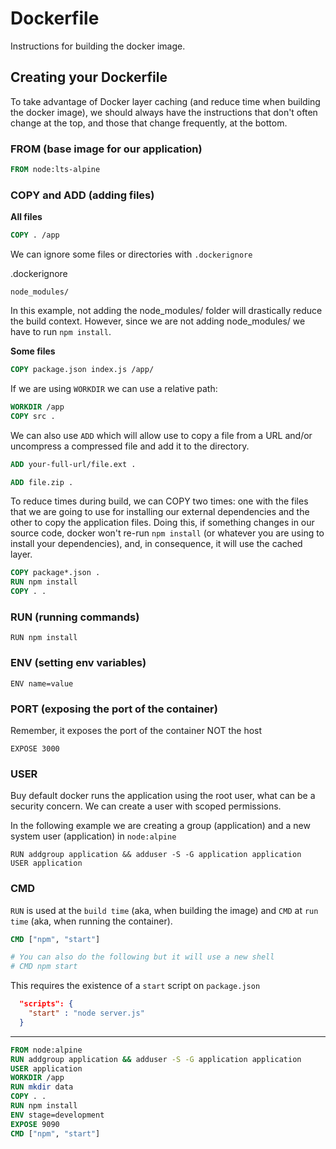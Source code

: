 # Dockerfile
Instructions for building the docker image.

## Creating your Dockerfile

To take advantage of Docker layer caching (and reduce time when building the docker image), we should always have the instructions that don't often change at the top, and those that change frequently, at the bottom.

### FROM (base image for our application)

```Dockerfile
FROM node:lts-alpine
```

### COPY and ADD (adding files)

**All files**

```Dockerfile
COPY . /app
```

We can ignore some files or directories with `.dockerignore`

.dockerignore
```
node_modules/
```

In this example, not adding the node_modules/ folder will drastically reduce the build context.
However, since we are not adding node_modules/ we have to run `npm install`.

**Some files**

```Dockerfile
COPY package.json index.js /app/
```

If we are using `WORKDIR` we can use a relative path:

```Dockerfile
WORKDIR /app
COPY src .
```

We can also use `ADD` which will allow use to copy a file from a URL and/or uncompress a compressed file and add it to the directory.

```Dockerfile
ADD your-full-url/file.ext .
```

```Dockerfile
ADD file.zip .
```

To reduce times during build, we can COPY two times: one with the files that we are going to use for installing our external dependencies and the other to copy the application files.
Doing this, if something changes in our source code, docker won't re-run `npm install` (or whatever you are using to install your dependencies), and, in consequence, it will use the cached layer.

```Dockerfile
COPY package*.json .
RUN npm install
COPY . .
```

### RUN (running commands)

```shell
RUN npm install
```

### ENV (setting env variables)

```shell
ENV name=value
```

### PORT (exposing the port of the container)

Remember, it exposes the port of the container NOT the host

```shell
EXPOSE 3000
```

### USER

Buy default docker runs the application using the root user, what can be a security concern.
We can create a user with scoped permissions.

In the following example we are creating a group (application) and a new system user (application) in `node:alpine`

```
RUN addgroup application && adduser -S -G application application
USER application
```

### CMD


`RUN` is used at the `build time` (aka, when building the image) and `CMD` at `run time` (aka, when running the container).

```Dockerfile
CMD ["npm", "start"]

# You can also do the following but it will use a new shell
# CMD npm start
```

This requires the existence of a `start` script on `package.json`

```json
  "scripts": {
    "start" : "node server.js"
  }
```

---


```Dockerfile
FROM node:alpine
RUN addgroup application && adduser -S -G application application
USER application
WORKDIR /app
RUN mkdir data
COPY . .
RUN npm install
ENV stage=development
EXPOSE 9090
CMD ["npm", "start"]
```